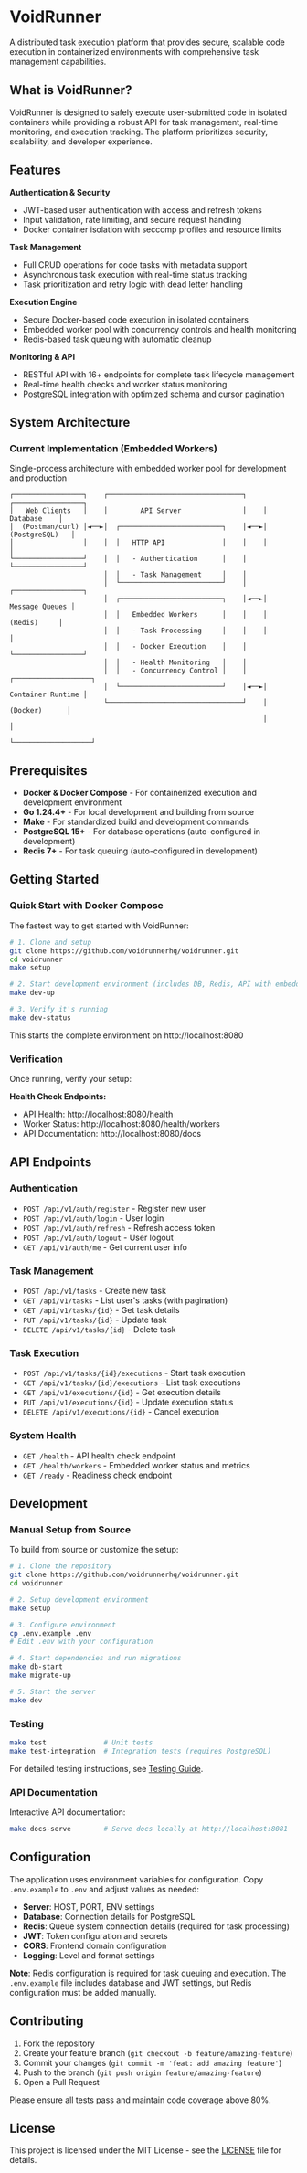 # VoidRunner

A distributed task execution platform that provides secure, scalable code execution in containerized environments with comprehensive task management capabilities.

## What is VoidRunner?

VoidRunner is designed to safely execute user-submitted code in isolated containers while providing a robust API for task management, real-time monitoring, and execution tracking. The platform prioritizes security, scalability, and developer experience.

## Features

**Authentication & Security**
- JWT-based user authentication with access and refresh tokens
- Input validation, rate limiting, and secure request handling
- Docker container isolation with seccomp profiles and resource limits

**Task Management**  
- Full CRUD operations for code tasks with metadata support
- Asynchronous task execution with real-time status tracking
- Task prioritization and retry logic with dead letter handling

**Execution Engine**
- Secure Docker-based code execution in isolated containers
- Embedded worker pool with concurrency controls and health monitoring
- Redis-based task queuing with automatic cleanup

**Monitoring & API**
- RESTful API with 16+ endpoints for complete task lifecycle management
- Real-time health checks and worker status monitoring
- PostgreSQL integration with optimized schema and cursor pagination

## System Architecture

### Current Implementation (Embedded Workers)
Single-process architecture with embedded worker pool for development and production

```
┌─────────────────┐    ┌─────────────────────────────────┐    ┌─────────────────┐
│   Web Clients   │    │        API Server               │    │     Database    │
│  (Postman/curl) │◄──►│  ┌─────────────────────────┐    │◄──►│  (PostgreSQL)   │
│                 │    │  │   HTTP API              │    │    │                 │
└─────────────────┘    │  │   - Authentication      │    │    └─────────────────┘
                       │  │   - Task Management     │    │
                       │  └─────────────────────────┘    │    ┌─────────────────┐
                       │  ┌─────────────────────────┐    │◄──►│  Message Queues │
                       │  │   Embedded Workers      │    │    │     (Redis)     │
                       │  │   - Task Processing     │    │    │                 │
                       │  │   - Docker Execution    │    │    └─────────────────┘
                       │  │   - Health Monitoring   │    │
                       │  │   - Concurrency Control │    │    ┌───────────────────┐
                       │  └─────────────────────────┘    │◄──►│ Container Runtime │
                       └─────────────────────────────────┘    │     (Docker)      │
                                                              │                   │
                                                              └───────────────────┘
```


## Prerequisites

- **Docker & Docker Compose** - For containerized execution and development environment
- **Go 1.24.4+** - For local development and building from source
- **Make** - For standardized build and development commands
- **PostgreSQL 15+** - For database operations (auto-configured in development)
- **Redis 7+** - For task queuing (auto-configured in development)

## Getting Started

### Quick Start with Docker Compose

The fastest way to get started with VoidRunner:

```bash
# 1. Clone and setup
git clone https://github.com/voidrunnerhq/voidrunner.git
cd voidrunner
make setup

# 2. Start development environment (includes DB, Redis, API with embedded workers)
make dev-up

# 3. Verify it's running
make dev-status
```

This starts the complete environment on http://localhost:8080

### Verification

Once running, verify your setup:

**Health Check Endpoints:**
- API Health: http://localhost:8080/health
- Worker Status: http://localhost:8080/health/workers  
- API Documentation: http://localhost:8080/docs

## API Endpoints

### Authentication
- `POST /api/v1/auth/register` - Register new user
- `POST /api/v1/auth/login` - User login
- `POST /api/v1/auth/refresh` - Refresh access token
- `POST /api/v1/auth/logout` - User logout
- `GET /api/v1/auth/me` - Get current user info

### Task Management
- `POST /api/v1/tasks` - Create new task
- `GET /api/v1/tasks` - List user's tasks (with pagination)
- `GET /api/v1/tasks/{id}` - Get task details
- `PUT /api/v1/tasks/{id}` - Update task
- `DELETE /api/v1/tasks/{id}` - Delete task

### Task Execution
- `POST /api/v1/tasks/{id}/executions` - Start task execution
- `GET /api/v1/tasks/{id}/executions` - List task executions
- `GET /api/v1/executions/{id}` - Get execution details
- `PUT /api/v1/executions/{id}` - Update execution status
- `DELETE /api/v1/executions/{id}` - Cancel execution

### System Health
- `GET /health` - API health check endpoint
- `GET /health/workers` - Embedded worker status and metrics
- `GET /ready` - Readiness check endpoint


## Development

### Manual Setup from Source

To build from source or customize the setup:

```bash
# 1. Clone the repository
git clone https://github.com/voidrunnerhq/voidrunner.git
cd voidrunner

# 2. Setup development environment
make setup

# 3. Configure environment
cp .env.example .env
# Edit .env with your configuration

# 4. Start dependencies and run migrations
make db-start
make migrate-up

# 5. Start the server
make dev
```

### Testing

```bash
make test              # Unit tests
make test-integration  # Integration tests (requires PostgreSQL)
```

For detailed testing instructions, see [Testing Guide](docs/testing.md).

### API Documentation

Interactive API documentation:
```bash
make docs-serve        # Serve docs locally at http://localhost:8081
```


## Configuration

The application uses environment variables for configuration. Copy `.env.example` to `.env` and adjust values as needed:

- **Server**: HOST, PORT, ENV settings
- **Database**: Connection details for PostgreSQL
- **Redis**: Queue system connection details (required for task processing)
- **JWT**: Token configuration and secrets
- **CORS**: Frontend domain configuration
- **Logging**: Level and format settings

**Note**: Redis configuration is required for task queuing and execution. The `.env.example` file includes database and JWT settings, but Redis configuration must be added manually.

## Contributing

1. Fork the repository
2. Create your feature branch (`git checkout -b feature/amazing-feature`)
3. Commit your changes (`git commit -m 'feat: add amazing feature'`)
4. Push to the branch (`git push origin feature/amazing-feature`)
5. Open a Pull Request

Please ensure all tests pass and maintain code coverage above 80%.

## License

This project is licensed under the MIT License - see the [LICENSE](LICENSE) file for details.
